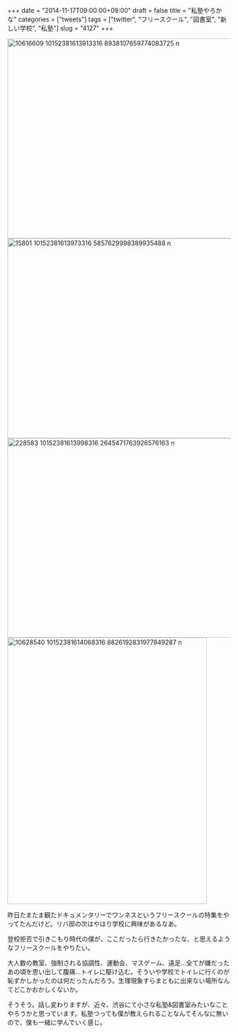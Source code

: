+++
date = "2014-11-17T09:00:00+09:00"
draft = false
title = "私塾やろかな"
categories = ["tweets"]
tags = ["twitter", "フリースクール", "図書室", "新しい学校", "私塾"]
slug = "4127"
+++

<img src="/images/2014/11/10616609_10152381613913316_8938107659774083725_n.jpg" alt="10616609 10152381613913316 8938107659774083725 n" title="10616609_10152381613913316_8938107659774083725_n.jpg" border="0" width="600" height="450" />
<img src="/images/2014/11/15801_10152381613973316_5857629998389935488_n.jpg" alt="15801 10152381613973316 5857629998389935488 n" title="15801_10152381613973316_5857629998389935488_n.jpg" border="0" width="600" height="450" />
<img src="/images/2014/11/228583_10152381613998316_2645471763926576163_n.jpg" alt="228583 10152381613998316 2645471763926576163 n" title="228583_10152381613998316_2645471763926576163_n.jpg" border="0" width="600" height="449" />
<img src="/images/2014/11/10628540_10152381614068316_8826192831977849287_n.jpg" alt="10628540 10152381614068316 8826192831977849287 n" title="10628540_10152381614068316_8826192831977849287_n.jpg" border="0" width="450" height="600" />

昨日たまたま観たドキュメンタリーでワンネスというフリースクールの特集をやってたんだけど。リバ邸の次はやはり学校に興味があるなあ。

登校拒否で引きこもり時代の僕が、ここだったら行きたかったな、と思えるようなフリースクールをやりたい。

大人数の教室、強制される協調性、運動会、マスゲーム、遠足…全てが嫌だったあの頃を思い出して腹痛…トイレに駆け込む。そういや学校でトイレに行くのが恥ずかしかったのは何だったんだろう。生理現象すらまともに出来ない場所なんてどこかおかしくないか。

そうそう。話し変わりますが、近々、渋谷にて小さな私塾&図書室みたいなことやろうかと思っています。私塾つっても僕が教えられることなんてそんなに無いので、僕も一緒に学んでいく感じ。
